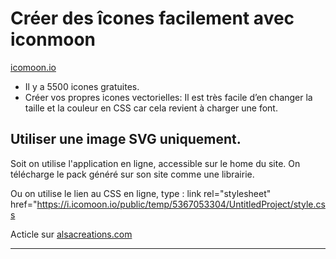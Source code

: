 # Créer des îcones facilement avec iconmoon

[icomoon.io](icomoon.io)
 * Il y a 5500 icones gratuites.
 * Créer vos propres icones vectorielles: Il est très facile d’en changer la taille et la couleur en CSS car cela revient à charger une font.

## Utiliser une image SVG uniquement.

Soit on utilise l'application en ligne, accessible sur le home du site.
On télécharge le pack généré sur son site comme une librairie.

Ou on utilise le lien au CSS en ligne, type : link rel="stylesheet" href="https://i.icomoon.io/public/temp/5367053304/UntitledProject/style.css



Acticle sur [alsacreations.com](https://www.alsacreations.com/tuto/lire/1547-police-font-icone-vectorielle-webdesign.html)

---------------------------------------------------------------------------------
